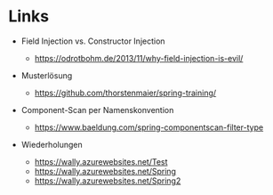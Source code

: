 # Links

* Field Injection vs. Constructor Injection
  * https://odrotbohm.de/2013/11/why-field-injection-is-evil/

* Musterlösung 
  * https://github.com/thorstenmaier/spring-training/

* Component-Scan per Namenskonvention
  * https://www.baeldung.com/spring-componentscan-filter-type

* Wiederholungen
  * https://wally.azurewebsites.net/Test
  * https://wally.azurewebsites.net/Spring
  * https://wally.azurewebsites.net/Spring2
